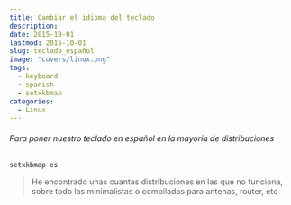 ```yaml
---
title: Cambiar el idioma del teclado
description: 
date: 2015-10-01
lastmod: 2015-10-01
slug: teclado_español
image: "covers/linux.png"
tags:
  - keyboard
  - spanish
  - setxkbmap
categories:
  - Linux
---
```




###### Para poner nuestro teclado en español en la mayoría de distribuciones
`setxkbmap es`

> He encontrado unas cuantas distribuciones en las que no funciona, sobre todo las minimalistas o compiladas para antenas, router, etc
